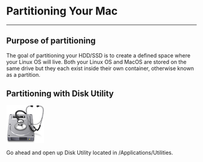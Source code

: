 # Partitioning Your Mac
---

## Purpose of partitioning

The goal of partitioning your HDD/SSD is to create a defined space where your Linux OS will live. Both your Linux OS and MacOS are stored on the same drive but they each exist inside their own container, otherwise known as a partition.  

## Partitioning with Disk Utility
![](images/dutillogo.png)

Go ahead and open up Disk Utility located in /Applications/Utilities.
